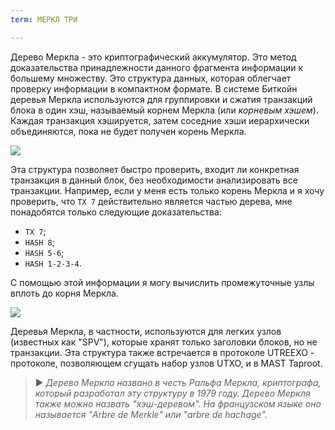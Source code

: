 ```yaml
---
term: МЕРКЛ ТРИ

---
```

Дерево Меркла - это криптографический аккумулятор. Это метод доказательства принадлежности данного фрагмента информации к большему множеству. Это структура данных, которая облегчает проверку информации в компактном формате. В системе Биткойн деревья Меркла используются для группировки и сжатия транзакций блока в один хэш, называемый корнем Меркла (или *корневым хэшем*). Каждая транзакция хэшируется, затем соседние хэши иерархически объединяются, пока не будет получен корень Меркла.

![](../../dictionnaire/assets/1.webp)

Эта структура позволяет быстро проверить, входит ли конкретная транзакция в данный блок, без необходимости анализировать все транзакции. Например, если у меня есть только корень Меркла и я хочу проверить, что `TX 7` действительно является частью дерева, мне понадобятся только следующие доказательства:


- `TX 7`;
- `HASH 8`;
- `HASH 5-6`;
- `HASH 1-2-3-4`.

С помощью этой информации я могу вычислить промежуточные узлы вплоть до корня Меркла.

![](../../dictionnaire/assets/2.webp)

Деревья Меркла, в частности, используются для легких узлов (известных как "SPV"), которые хранят только заголовки блоков, но не транзакции. Эта структура также встречается в протоколе UTREEXO - протоколе, позволяющем сгущать набор узлов UTXO, и в MAST Taproot.

> ► *Дерево Меркла названо в честь Ральфа Меркла, криптографа, который разработал эту структуру в 1979 году. Дерево Меркля также можно назвать "хэш-деревом". На французском языке оно называется "Arbre de Merkle" или "arbre de hachage".*